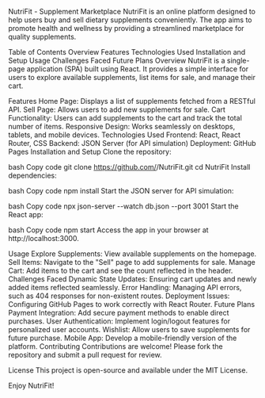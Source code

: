 NutriFit - Supplement Marketplace
NutriFit is an online platform designed to help users buy and sell dietary supplements conveniently. The app aims to promote health and wellness by providing a streamlined marketplace for quality supplements.

Table of Contents
Overview
Features
Technologies Used
Installation and Setup
Usage
Challenges Faced
Future Plans
Overview
NutriFit is a single-page application (SPA) built using React. It provides a simple interface for users to explore available supplements, list items for sale, and manage their cart.

Features
Home Page: Displays a list of supplements fetched from a RESTful API.
Sell Page: Allows users to add new supplements for sale.
Cart Functionality: Users can add supplements to the cart and track the total number of items.
Responsive Design: Works seamlessly on desktops, tablets, and mobile devices.
Technologies Used
Frontend: React, React Router, CSS
Backend: JSON Server (for API simulation)
Deployment: GitHub Pages
Installation and Setup
Clone the repository:

bash
Copy code
git clone https://github.com/<your-username>/NutriFit.git
cd NutriFit
Install dependencies:

bash
Copy code
npm install
Start the JSON server for API simulation:

bash
Copy code
npx json-server --watch db.json --port 3001
Start the React app:

bash
Copy code
npm start
Access the app in your browser at http://localhost:3000.

Usage
Explore Supplements: View available supplements on the homepage.
Sell Items: Navigate to the "Sell" page to add supplements for sale.
Manage Cart: Add items to the cart and see the count reflected in the header.
Challenges Faced
Dynamic State Updates: Ensuring cart updates and newly added items reflected seamlessly.
Error Handling: Managing API errors, such as 404 responses for non-existent routes.
Deployment Issues: Configuring GitHub Pages to work correctly with React Router.
Future Plans
Payment Integration: Add secure payment methods to enable direct purchases.
User Authentication: Implement login/logout features for personalized user accounts.
Wishlist: Allow users to save supplements for future purchase.
Mobile App: Develop a mobile-friendly version of the platform.
Contributing
Contributions are welcome! Please fork the repository and submit a pull request for review.

License
This project is open-source and available under the MIT License.

Enjoy NutriFit!